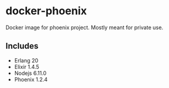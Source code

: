 # docker-phoenix
Docker image for phoenix project. Mostly meant for private use.

## Includes
- Erlang 20
- Elixir 1.4.5
- Nodejs 6.11.0
- Phoenix 1.2.4
